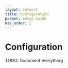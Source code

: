 ```yaml
---
layout: default
title: Configuration
parent: Setup Guide
nav_order: 2
---
```


# Configuration

TODO: Document everything
